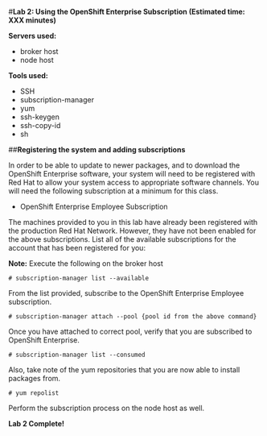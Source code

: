 #**Lab 2: Using the OpenShift Enterprise Subscription (Estimated time: XXX minutes)**

**Servers used:**

* broker host
* node host

**Tools used:**

* SSH
* subscription-manager
* yum
* ssh-keygen
* ssh-copy-id
* sh


##**Registering the system and adding subscriptions**

In order to be able to update to newer packages, and to download the OpenShift Enterprise software, your system will need to be registered with Red Hat to allow your system access to appropriate software channels.  You will need the following subscription at a minimum for this class.

* OpenShift Enterprise Employee Subscription

The machines provided to you in this lab have already been registered with the production Red Hat Network.  However, they have not been enabled for the above subscriptions.  List all of the available subscriptions for the account that has been registered for you:

**Note:** Execute the following on the broker host

	# subscription-manager list --available	
	
From the list provided, subscribe to the OpenShift Enterprise Employee subscription.  

	# subscription-manager attach --pool {pool id from the above command}

Once you have attached to correct pool, verify that you are subscribed to OpenShift Enterprise.

	# subscription-manager list --consumed
	
Also, take note of the yum repositories that you are now able to install packages from.

	# yum repolist
	
Perform the subscription process on the node host as well.
	
**Lab 2 Complete!**

<!--BREAK-->
